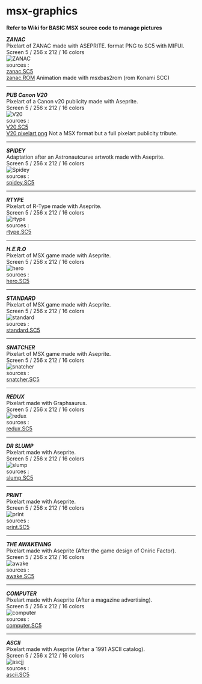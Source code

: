 # msx-graphics

**Refer to Wiki for BASIC MSX source code to manage pictures**  

***ZANAC***     
Pixelart of ZANAC made with ASEPRITE.
format PNG to SC5 with MIFUI.  
Screen 5 / 256 x 212 / 16 colors  
![ZANAC](https://github.com/sfranck72/msx-graphics/blob/main/zanac.png)  
sources :    
[zanac.SC5](https://github.com/sfranck72/msx-graphics/blob/main/zanac.SC5)    
[zanac.ROM](https://github.com/sfranck72/msx-graphics/blob/main/zanac.rom) Animation made with msxbas2rom (rom Konami SCC)    
  
---  

***PUB Canon V20***   
Pixelart of a Canon v20 publicity made with Aseprite.  
Screen 5 / 256 x 212 / 16 colors  
![V20](https://github.com/sfranck72/msx-graphics/blob/ea07c58281d7b1e07610d603ed8b043845897971/v20.png)  
sources :  
[V20.SC5](https://github.com/sfranck72/msx-graphics/blob/main/v20.SC5)  
[V20 pixelart.png](https://github.com/sfranck72/msx-graphics/blob/ea07c58281d7b1e07610d603ed8b043845897971/v20%20pixelart.png) Not a MSX format but a full pixelart publicity tribute.  

---  
***SPIDEY***   
Adaptation after an Astronautcurve artwotk made with Aseprite.  
Screen 5 / 256 x 212 / 16 colors  
![Spidey](https://github.com/sfranck72/msx-graphics/blob/aaae2ee258c2895f990e7e440a2847ba93119293/spidey.png)  
sources :  
[spidey.SC5](https://github.com/sfranck72/msx-graphics/blob/main/spidey.sc5)    

---  
***RTYPE***   
Pixelart of R-Type made with Aseprite.  
Screen 5 / 256 x 212 / 16 colors  
![rtype](https://github.com/sfranck72/msx-graphics/blob/main/rtype.png)  
sources :  
[rtype.SC5](https://github.com/sfranck72/msx-graphics/blob/main/rtype.sc5)    

---  
***H.E.R.O***   
Pixelart of MSX game made with Aseprite.  
Screen 5 / 256 x 212 / 16 colors  
![hero](https://github.com/sfranck72/msx-graphics/blob/4855489ca4c859177ed440048a617d6f8468ec82/hero.png)  
sources :  
[hero.SC5](https://github.com/sfranck72/msx-graphics/blob/main/hero.sc5)    

---  
***STANDARD***   
Pixelart of MSX game made with Aseprite.  
Screen 5 / 256 x 212 / 16 colors  
![standard](https://github.com/sfranck72/msx-graphics/blob/main/standard.png)  
sources :  
[standard.SC5](https://github.com/sfranck72/msx-graphics/blob/main/standard.sc5)   

---  
***SNATCHER***   
Pixelart of MSX game made with Aseprite.  
Screen 5 / 256 x 212 / 16 colors  
![snatcher](https://github.com/sfranck72/msx-graphics/blob/main/snatcher.png)  
sources :  
[snatcher.SC5](https://github.com/sfranck72/msx-graphics/blob/main/snatcher.sc5)   

---  
***REDUX***   
Pixelart made with Graphsaurus.  
Screen 5 / 256 x 212 / 16 colors  
![redux](https://github.com/sfranck72/msx-graphics/blob/0d92ebc01bec8358b4323f1d43712fa48ece5cae/redux.png)   
sources :  
[redux.SC5](https://github.com/sfranck72/msx-graphics/blob/0d92ebc01bec8358b4323f1d43712fa48ece5cae/redux.SC5)  

---  
***DR SLUMP***   
Pixelart made with Aseprite.  
Screen 5 / 256 x 212 / 16 colors  
![slump](https://github.com/sfranck72/msx-graphics/blob/cd1455346bd7574efd07cb3160a8a7037d1d74e7/slump.png)   
sources :  
[slump.SC5](https://github.com/sfranck72/msx-graphics/blob/cd1455346bd7574efd07cb3160a8a7037d1d74e7/slump.SC5)  

---  
***PRINT***   
Pixelart made with Aseprite.  
Screen 5 / 256 x 212 / 16 colors  
![print](https://github.com/sfranck72/msx-graphics/blob/main/print.png)  
sources :  
[print.SC5](https://github.com/sfranck72/msx-graphics/blob/main/print.SC5)

---  
***THE AWAKENING***   
Pixelart made with Aseprite (After the game design of Oniric Factor).  
Screen 5 / 256 x 212 / 16 colors  
![awake](https://github.com/sfranck72/msx-graphics/blob/main/awake.png)  
sources :  
[awake.SC5](https://github.com/sfranck72/msx-graphics/blob/main/awake.SC5)

---  
***COMPUTER***   
Pixelart made with Aseprite (After a magazine advertising).  
Screen 5 / 256 x 212 / 16 colors  
![computer](https://github.com/sfranck72/msx-graphics/blob/main/computer.png)  
sources :  
[computer.SC5](https://github.com/sfranck72/msx-graphics/blob/main/computer.SC5)

---  
***ASCII***   
Pixelart made with Aseprite (After a 1991 ASCII catalog).  
Screen 5 / 256 x 212 / 16 colors  
![ascjj](https://github.com/sfranck72/msx-graphics/blob/main/ascii.png)  
sources :  
[ascii.SC5](https://github.com/sfranck72/msx-graphics/blob/main/ascii.SC5)




